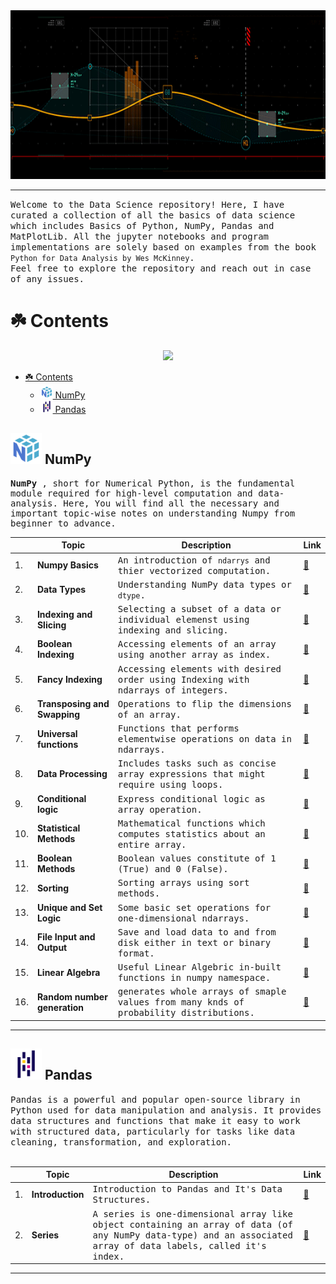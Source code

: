 <img src="assets/Header2.gif" width=1000 height=270>

---

<samp> Welcome to the Data Science repository! Here, I have curated a collection of all the basics of data science which includes Basics of Python, NumPy, Pandas and MatPlotLib. All the jupyter notebooks and program implementations are solely based on examples from the book `Python for Data Analysis by Wes McKinney`.
<br>
Feel free to explore the repository and reach out in case of any issues.
</samp>

# ☘️ Contents

<p align="center">
  <a href="https://skillicons.dev">
    <img src="https://skillicons.dev/icons?i=git,flask,py,sklearn,pytorch&theme=dark" />
  </a>
</p>

<!--toc:start-->

- [☘️ Contents](#️-contents)
  - [<img src="assets/file-type-numpy.svg" alt="np" width=20 height=20> NumPy](#-numpy)
  - [<img src="assets/Pandas.png" alt="pd" width=20 height=20> Pandas](#-pandas)
  <!--toc:end-->

## <img src="assets/file-type-numpy.svg" alt="np" width=50 height=50> NumPy

<samp>

**NumPy** , short for Numerical Python, is the fundamental module required for high-level computation and data-analysis.
Here, You will find all the necessary and important topic-wise notes on understanding Numpy from beginner to advance.
<br>

</samp>

|     | Topic                        | Description                                                                                         | Link                                                                                                                                        |
| --- | ---------------------------- | --------------------------------------------------------------------------------------------------- | ------------------------------------------------------------------------------------------------------------------------------------------- |
| 1.  | **Numpy Basics**             | <samp> An introduction of `ndarrys` and thier vectorized computation. </samp>                       | [🔗](https://nbviewer.ipython.org/github/abhicodes07/Data-Science/blob/main/02_Numpy_Basics/01_Numpy_Basics.ipynb)                          |
| 2.  | **Data Types**               | <samp> Understanding NumPy data types or `dtype`. </samp>                                           | [🔗](https://nbviewer.ipython.org/github/abhicodes07/Data-Science/blob/main/02_Numpy_Basics/02_Data_Types_for_ndarrays.ipynb)               |
| 3.  | **Indexing and Slicing**     | <samp> Selecting a subset of a data or individual elemenst using indexing and slicing. </samp>      | [🔗](https://nbviewer.ipython.org/github/abhicodes07/Data-Science/blob/main/02_Numpy_Basics/04_Basic_Indexing_and_slicing.ipynb)            |
| 4.  | **Boolean Indexing**         | <samp> Accessing elements of an array using another array as index. </samp>                         | [🔗](https://nbviewer.ipython.org/github/abhicodes07/Data-Science/blob/main/02_Numpy_Basics/05_Boolean_Indexing.ipynb)                      |
| 5.  | **Fancy Indexing**           | <samp> Accessing elements with desired order using Indexing with ndarrays of integers. </samp>      | [🔗](https://nbviewer.ipython.org/github/abhicodes07/Data-Science/blob/main/02_Numpy_Basics/06_Fancy_Indexing.ipynb)                        |
| 6.  | **Transposing and Swapping** | <samp> Operations to flip the dimensions of an array. </samp>                                       | [🔗](https://nbviewer.ipython.org/github/abhicodes07/Data-Science/blob/main/02_Numpy_Basics/07_Transposing_and_Swapping_axes.ipynb)         |
| 7.  | **Universal functions**      | <samp> Functions that performs elementwise operations on data in ndarrays. </samp>                  | [🔗](https://nbviewer.ipython.org/github/abhicodes07/Data-Science/blob/main/02_Numpy_Basics/08_Universal_Functions.ipynb)                   |
| 8.  | **Data Processing**          | <samp> Includes tasks such as concise array expressions that might require using loops. </samp>     | [🔗](https://nbviewer.ipython.org/github/abhicodes07/Data-Science/blob/main/02_Numpy_Basics/09_Data_Processing.ipynb)                       |
| 9.  | **Conditional logic**        | <samp> Express conditional logic as array operation. </samp>                                        | [🔗](https://nbviewer.ipython.org/github/abhicodes07/Data-Science/blob/main/02_Numpy_Basics/10_Conditional_Logic_As_Array_Operations.ipynb) |
| 10. | **Statistical Methods**      | <samp> Mathematical functions which computes statistics about an entire array.</samp>               | [🔗](https://nbviewer.ipython.org/github/abhicodes07/Data-Science/blob/main/02_Numpy_Basics/11_Statistical_Methods.ipynb)                   |
| 11. | **Boolean Methods**          | <samp> Boolean values constitute of 1 (True) and 0 (False). </samp>                                 | [🔗](https://nbviewer.ipython.org/github/abhicodes07/Data-Science/blob/main/02_Numpy_Basics/12_Boolean_Array_Methods.ipynb)                 |
| 12. | **Sorting**                  | <samp> Sorting arrays using sort methods. </samp>                                                   | [🔗](https://nbviewer.ipython.org/github/abhicodes07/Data-Science/blob/main/02_Numpy_Basics/13_Sorting.ipynb)                               |
| 13. | **Unique and Set Logic**     | <samp> Some basic set operations for one-dimensional ndarrays. </samp>                              | [🔗](https://nbviewer.ipython.org/github/abhicodes07/Data-Science/blob/main/02_Numpy_Basics/14_Unique_&_Set_Logic.ipynb)                    |
| 14. | **File Input and Output**    | <samp> Save and load data to and from disk either in text or binary format. </samp>                 | [🔗](https://nbviewer.ipython.org/github/abhicodes07/Data-Science/blob/main/02_Numpy_Basics/15_File_Input_&_Output.ipynb)                   |
| 15. | **Linear Algebra**           | <samp> Useful Linear Algebric in-built functions in numpy namespace. </samp>                        | [🔗](https://nbviewer.ipython.org/github/abhicodes07/Data-Science/blob/main/02_Numpy_Basics/16_Linear_Algebra.ipynb)                        |
| 16. | **Random number generation** | <samp> generates whole arrays of smaple values from many knds of probability distributions. </samp> | [🔗](https://nbviewer.ipython.org/github/abhicodes07/Data-Science/blob/main/02_Numpy_Basics/17_random_number_generation.ipynb)              |

---

## <img src="assets/Pandas.png" alt="pd" width=50 height=50> Pandas

<samp>
    Pandas is a powerful and popular open-source library in Python used for data manipulation and analysis. It provides data structures and functions that make it easy to work with structured data, particularly for tasks like data cleaning, transformation, and exploration.
    <br>
  <br>
</samp>

|     | Topic            | Description                                                                                                                                                                | Link                                                                                                         |
| --- | ---------------- | -------------------------------------------------------------------------------------------------------------------------------------------------------------------------- | ------------------------------------------------------------------------------------------------------------ |
| 1.  | **Introduction** | <samp>Introduction to Pandas and It's Data Structures.</samp>                                                                                                              | [🔗](https://nbviewer.ipython.org/github/abhicodes07/Data-Science/blob/main/03_Pandas/01_Introduction.ipynb) |
| 2.  | **Series**       | <samp>A series is one-dimensional array like object containing an array of data (of any NumPy data-type) and an associated array of data labels, called it's index.</samp> | [🔗](https://nbviewer.ipython.org/github/abhicodes07/Data-Science/blob/main/03_Pandas/02_Series.ipynb)       |

---

